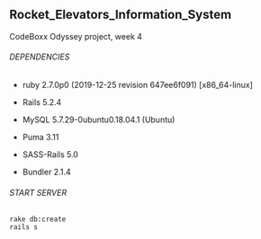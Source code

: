 Rocket_Elevators_Information_System
---------------

CodeBoxx Odyssey project, week 4

###### DEPENDENCIES

* ruby 2.7.0p0 (2019-12-25 revision 647ee6f091) [x86_64-linux]

* Rails 5.2.4
* MySQL 5.7.29-0ubuntu0.18.04.1 (Ubuntu)
* Puma 3.11
* SASS-Rails 5.0
* Bundler 2.1.4

###### START SERVER

```
rake db:create
rails s
```
